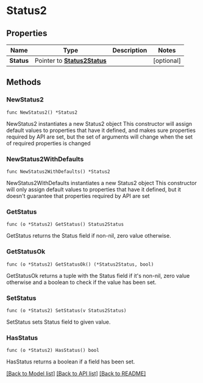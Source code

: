 # Status2

## Properties

Name | Type | Description | Notes
------------ | ------------- | ------------- | -------------
**Status** | Pointer to [**Status2Status**](Status2Status.md) |  | [optional] 

## Methods

### NewStatus2

`func NewStatus2() *Status2`

NewStatus2 instantiates a new Status2 object
This constructor will assign default values to properties that have it defined,
and makes sure properties required by API are set, but the set of arguments
will change when the set of required properties is changed

### NewStatus2WithDefaults

`func NewStatus2WithDefaults() *Status2`

NewStatus2WithDefaults instantiates a new Status2 object
This constructor will only assign default values to properties that have it defined,
but it doesn't guarantee that properties required by API are set

### GetStatus

`func (o *Status2) GetStatus() Status2Status`

GetStatus returns the Status field if non-nil, zero value otherwise.

### GetStatusOk

`func (o *Status2) GetStatusOk() (*Status2Status, bool)`

GetStatusOk returns a tuple with the Status field if it's non-nil, zero value otherwise
and a boolean to check if the value has been set.

### SetStatus

`func (o *Status2) SetStatus(v Status2Status)`

SetStatus sets Status field to given value.

### HasStatus

`func (o *Status2) HasStatus() bool`

HasStatus returns a boolean if a field has been set.


[[Back to Model list]](../README.md#documentation-for-models) [[Back to API list]](../README.md#documentation-for-api-endpoints) [[Back to README]](../README.md)


